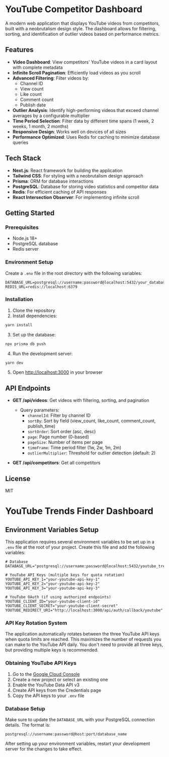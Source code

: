 # YouTube Competitor Dashboard

A modern web application that displays YouTube videos from competitors, built with a neobrutalism design style. The dashboard allows for filtering, sorting, and identification of outlier videos based on performance metrics.

## Features

- **Video Dashboard**: View competitors' YouTube videos in a card layout with complete metadata
- **Infinite Scroll Pagination**: Efficiently load videos as you scroll
- **Advanced Filtering**: Filter videos by:
  - Channel ID
  - View count
  - Like count
  - Comment count
  - Publish date
- **Outlier Analysis**: Identify high-performing videos that exceed channel averages by a configurable multiplier
- **Time Period Selection**: Filter data by different time spans (1 week, 2 weeks, 1 month, 2 months)
- **Responsive Design**: Works well on devices of all sizes
- **Performance Optimized**: Uses Redis for caching to minimize database queries

## Tech Stack

- **Next.js**: React framework for building the application
- **Tailwind CSS**: For styling with a neobrutalism design approach
- **Prisma**: ORM for database interactions
- **PostgreSQL**: Database for storing video statistics and competitor data
- **Redis**: For efficient caching of API responses
- **React Intersection Observer**: For implementing infinite scroll

## Getting Started

### Prerequisites

- Node.js 18+
- PostgreSQL database
- Redis server

### Environment Setup

Create a `.env` file in the root directory with the following variables:

```
DATABASE_URL=postgresql://username:password@localhost:5432/your_database
REDIS_URL=redis://localhost:6379
```

### Installation

1. Clone the repository
2. Install dependencies:

```bash
yarn install
```

3. Set up the database:

```bash
npx prisma db push
```

4. Run the development server:

```bash
yarn dev
```

5. Open [http://localhost:3000](http://localhost:3000) in your browser

## API Endpoints

- **GET /api/videos**: Get videos with filtering, sorting, and pagination

  - Query parameters:
    - `channelId`: Filter by channel ID
    - `sortBy`: Sort by field (view_count, like_count, comment_count, publish_time)
    - `sortOrder`: Sort order (asc, desc)
    - `page`: Page number (0-based)
    - `pageSize`: Number of items per page
    - `timeFrame`: Time period filter (1w, 2w, 1m, 2m)
    - `outlierMultiplier`: Threshold for outlier detection (default: 2)

- **GET /api/competitors**: Get all competitors

## License

MIT

# YouTube Trends Finder Dashboard

## Environment Variables Setup

This application requires several environment variables to be set up in a `.env` file at the root of your project. Create this file and add the following variables:

```
# Database
DATABASE_URL="postgresql://username:password@localhost:5432/youtube_trends"

# YouTube API Keys (multiple keys for quota rotation)
YOUTUBE_API_KEY_1="your-youtube-api-key-1"
YOUTUBE_API_KEY_2="your-youtube-api-key-2"
YOUTUBE_API_KEY_3="your-youtube-api-key-3"

# YouTube OAuth (if using authorized endpoints)
YOUTUBE_CLIENT_ID="your-youtube-client-id"
YOUTUBE_CLIENT_SECRET="your-youtube-client-secret"
YOUTUBE_REDIRECT_URI="http://localhost:3000/api/auth/callback/youtube"
```

### API Key Rotation System

The application automatically rotates between the three YouTube API keys when quota limits are reached. This maximizes the number of requests you can make to the YouTube API daily. You don't need to provide all three keys, but providing multiple keys is recommended.

### Obtaining YouTube API Keys

1. Go to the [Google Cloud Console](https://console.cloud.google.com/)
2. Create a new project or select an existing one
3. Enable the YouTube Data API v3
4. Create API keys from the Credentials page
5. Copy the API keys to your `.env` file

### Database Setup

Make sure to update the `DATABASE_URL` with your PostgreSQL connection details. The format is:

```
postgresql://username:password@host:port/database_name
```

After setting up your environment variables, restart your development server for the changes to take effect.
